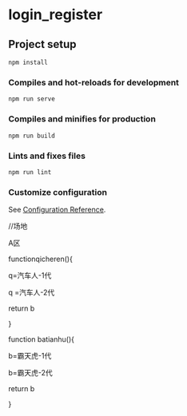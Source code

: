 # login_register

## Project setup
```
npm install
```

### Compiles and hot-reloads for development
```
npm run serve
```

### Compiles and minifies for production
```
npm run build
```

### Lints and fixes files
```
npm run lint
```

### Customize configuration
See [Configuration Reference](https://cli.vuejs.org/config/).

//场地

A区

functionqicheren(){

 q=汽车人-1代

 q =汽车人-2代

return b

}

function batianhu(){

 b=霸天虎-1代

 b=霸天虎-2代

return b

}
